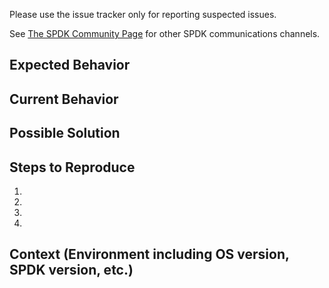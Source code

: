 Please use the issue tracker only for reporting suspected issues.

See [The SPDK Community Page](http://www.spdk.io/community/) for other SPDK communications channels.

<!--- Provide a general summary of the issue in the Title above -->

## Expected Behavior

<!--- Tell us what should happen -->

## Current Behavior

<!--- Tell us what happens instead of the expected behavior -->

## Possible Solution

<!--- Not obligatory, but suggest a fix/reason for the bug, -->

## Steps to Reproduce

<!--- Provide a link to a live example, or an unambiguous set of steps to -->
<!--- reproduce this bug. Include code to reproduce, if relevant -->
1.
2.
3.
4.

## Context (Environment including OS version, SPDK version, etc.)

<!--- Providing context helps us come up with a solution that is most useful in the real world -->
